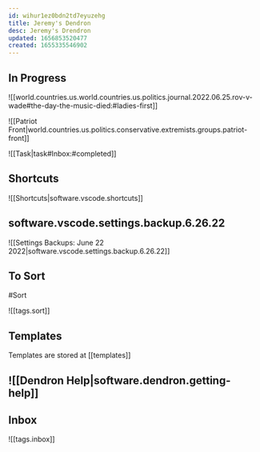 ```yaml
---
id: wihur1ez0bdn2td7eyuzehg
title: Jeremy's Dendron
desc: Jeremy's Drendron
updated: 1656853520477
created: 1655335546902
---
```


## In Progress

![[world.countries.us.world.countries.us.politics.journal.2022.06.25.rov-v-wade#the-day-the-music-died:#ladies-first]]

![[Patriot Front|world.countries.us.politics.conservative.extremists.groups.patriot-front]]

![[Task|task#Inbox:#completed]]

## Shortcuts

![[Shortcuts|software.vscode.shortcuts]]

## software.vscode.settings.backup.6.26.22

![[Settings Backups: June 22 2022|software.vscode.settings.backup.6.26.22]]

## To Sort

#Sort

![[tags.sort]]

## Templates

Templates are stored at [[templates]]

## ![[Dendron Help|software.dendron.getting-help]]

## Inbox

![[tags.inbox]]
